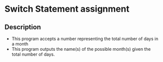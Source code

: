 # Switch Statement assignment

## Description
- This program accepts a number representing the total number of days in a month
- This program outputs the name(s) of the possible month(s) given the total number of days.